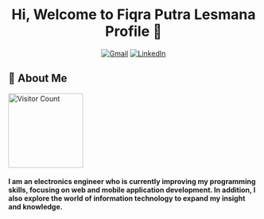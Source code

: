 <h1 align="center">Hi, Welcome to Fiqra Putra Lesmana Profile 👋</h1>

<div align="center">
<a href="mailto:lesmanaputrafiqra@gmail.com"><img src="https://img.shields.io/badge/Gmail-333333?style=for-the-badge&logo=gmail&logoColor=red" alt="Gmail" /></a> 
<a href="https://www.linkedin.com/in/fiqra-putra-lesmana?utm_source=share&utm_campaign=share_via&utm_content=profile&utm_medium=android_app" target="_blank"><img src="https://img.shields.io/badge/LinkedIn-0077B5?style=for-the-badge&logo=linkedin&logoColor=white" alt="LinkedIn" /></a>
</div>

<h2>💫 About Me</h2>
<p align="left"> <a href="https://visitcount.itsvg.in"><img width="150px" src="https://visitcount.itsvg.in/api?id=fiqraputralesmana&label=Profile%20Views&color=0&pretty=true" alt="Visitor Count" /></a> </p>
<h4 align="left">I am an electronics engineer who is currently improving my programming skills, focusing on web and mobile application development. In addition, I also explore the world of information technology to expand my insight and knowledge.</h4>
<!---
fiqraputralesmana/fiqraputralesmana is a ✨ special ✨ repository because its `README.md` (this file) appears on your GitHub profile.
You can click the Preview link to take a look at your changes.
--->

